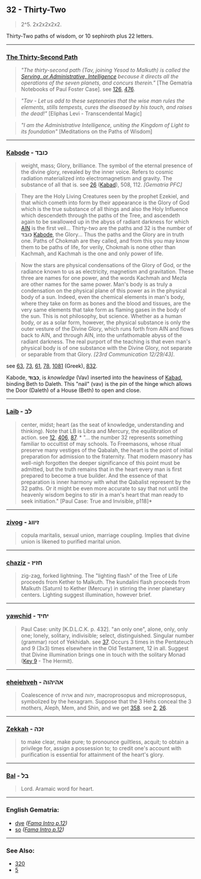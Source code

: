 ## 32 - Thirty-Two
> 2^5. 2x2x2x2x2.

Thirty-Two paths of wisdom, or 10 sephiroth plus 22 letters.

---

### [The Thirty-Second Path](/keys/Th)
> *"The thirty-second path (Tav, joining Yesod to Malkuth) is called the [Serving, or Administrative, Intelligence](/keys/ShKL.NOBD) because it directs all the operations of the seven planets, and concurs therein."* [The Gematria Notebooks of Paul Foster Case]. see [126](126), [476](476).

> *"Tav - Let us add to these septenaries that the wise man rules the elements, stills tempests, cures the diseased by his touch, and raises the dead!"* [Eliphas Levi - Transcendental Magic]

> *"I am the Administrative Intelligence, uniting the Kingdom of Light to its foundation"* [Meditations on the Paths of Wisdom]

---

### [Kabode](/keys/KBVD) - כובד
> weight, mass; Glory, brilliance. The symbol of the eternal presence of the divine glory, revealed by the inner voice. Refers to cosmic radiation materialized into electromagnetism and gravity. The substance of all that is. see [26](26) ([Kabad](/keys/KBD)), 508, 112. *[Gematria PFC]*

> They are the Holy Living Creatures seen by the prophet Ezekiel, and that which cometh into form by their appearance is the Glory of God which is the true substance of all things and also the Holy Influence which descendeth through the paths of the Tree, and ascendeth again to be swallowed up in the abyss of radiant darkness for which [AIN](/keys/AIN) is the first veil... Thirty-two are the paths and 32 is the number of **כובד** [Kabode](/keys/KBVD), the Glory... Thus the paths and the Glory are in truth one. Paths of Chokmah are they called, and from this you may know them to be paths of life, for verily, Chokmah is none other than Kachmah, and Kachmah is the one and only power of life.

> Now the stars are physical condensations of the Glory of God, or the radiance known to us as electricity, magnetism and gravitation. These three are names for one power, and the words Kachmah and Mezla are other names for the same power. Man's body is as truly a condensation on the physical plane of this power as in the physical body of a sun. Indeed, even the chemical elements in man's body, where they take on form as bones and the blood and tissues, are the very same elements that take form as flaming gases in the body of the sun. This is not philosophy, but science. Whether as a human body, or as a solar form, however, the physical substance is only the outer vesture of the Divine Glory, which runs forth from AIN and flows back to AIN, and through AIN, into the unfathomable abyss of the radiant darkness. The real purport of the teaching is that even man's physical body is of one substance with the Divine Glory, not separate or separable from that Glory. *[23rd Communication 12/29/43]*.

see [63](63), [73](73), [61](61), [78](78), [1081](1081) (Greek), [832](832).

Kabode, **כבוד**, is *knowledge* (Vav) inserted into the heaviness of [Kabad](/keys/KBD), binding Beth to Daleth. This "nail" (vav) is the pin of the hinge which allows the Door (Daleth) of a House (Beth) to open and close.

---

### [Laib](/keys/LB) - לב
> center, midst; heart (as the seat of knowledge, understanding and thinking). Note that LB is Libra and Mercury, the equilibration of action. see [12](12), [406](406), [87](87). * "... the number 32 represents something familiar to occultist of may schools. To Freemasons, whose ritual preserve many vestiges of the Qabalah, the heart is the point of initial preparation for admission to the fraternity. That modern masonry has well-nigh forgotten the deeper significance of this point must be admitted, but the truth remains that in the heart every man is first prepared to become a true builder. And the essence of that preparation is inner harmony with what the Qabalist represent by the 32 paths. Or it might be even more accurate to say that not until the heavenly wisdom begins to stir in a man's heart that man ready to seek initiation." [Paul Case: True and Invisible, p118]*

---

### [zivog](/keys/ZIVVG) - זיווג
> copula maritalis, sexual union, marriage coupling. Implies that divine union is likened to purified marital union.

---

### [chaziz](/keys/ChZIZ) - חזיז
> zig-zag, forked lightning. The "lighting flash" of the Tree of Life proceeds from Kether to Malkuth. The kundalini flash proceeds from Malkuth (Saturn) to Kether (Mercury) in stirring the inner planetary centers. Lighting suggest illumination, however brief.

---

### [yawchid](/keys/IChID) - יחיד
> Paul Case: unity [K.D.L.C.K. p. 432]. "an only one", alone, only, only one; lonely, solitary, indivisible; select, distinguished. Singular number (grammar) root of Yekhidah. see [37](37). Occurs 3 times in the Pentateuch and 9 (3x3) times elsewhere in the Old Testament, 12 in all. Suggest that Divine illumination brings one in touch with the solitary Monad ([Key 9](9) - The Hermit).

---

### [eheiehveh](/keys/AHIHVH) - אהיהוה
> Coalescence of אהיה and יהוה, macroprosopus and microprosopus, symbolized by the hexagram. Suppose that the 3 Hehs conceal the 3 mothers, Aleph, Mem, and Shin, and we get [358](358). see [2](2), [26](26).

---

### [Zekkah](/keys/ZKH) - זכה
> to make clear, make pure; to pronounce guiltless, acquit; to obtain a privilege for, assign a possession to; to credit one's account with purification is essential for attainment of the heart's glory.

---

### [Bal](/keys/BL) - בל
> Lord. Aramaic word for heart.

---

### English Gematria:

- [dye](/english?word=dye) *([Fama Intro p.12](https://archive.org/stream/fameconfessionof00vaug#page/n12))*
- [so](/english?word=so) *([Fama Intro p.12](https://archive.org/stream/fameconfessionof00vaug#page/n12))*

---

### See Also:

- [320](320)
- [5](5)
